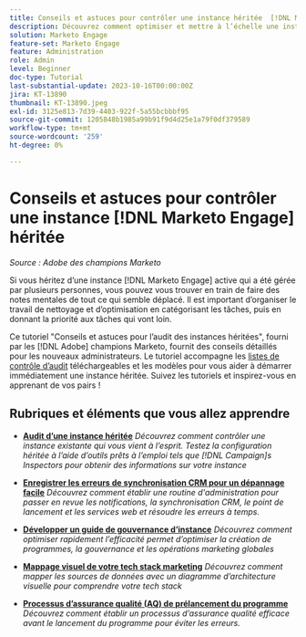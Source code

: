 ```yaml
---
title: Conseils et astuces pour contrôler une instance héritée  [!DNL Marketo Engage]
description: Découvrez comment optimiser et mettre à l’échelle une instance Live [!DNL Marketo Engage] que vous avez héritée.
solution: Marketo Engage
feature-set: Marketo Engage
feature: Administration
role: Admin
level: Beginner
doc-type: Tutorial
last-substantial-update: 2023-10-16T00:00:00Z
jira: KT-13890
thumbnail: KT-13890.jpeg
exl-id: 3125e813-7d39-4403-922f-5a55bcbbbf95
source-git-commit: 1205848b1985a99b91f9d4d25e1a79f0df379589
workflow-type: tm+mt
source-wordcount: '259'
ht-degree: 0%

---
```


# Conseils et astuces pour contrôler une instance [!DNL Marketo Engage] héritée

*Source : Adobe des champions Marketo*

Si vous héritez d’une instance [!DNL Marketo Engage] active qui a été gérée par plusieurs personnes, vous pouvez vous trouver en train de faire des notes mentales de tout ce qui semble déplacé. Il est important d’organiser le travail de nettoyage et d’optimisation en catégorisant les tâches, puis en donnant la priorité aux tâches qui vont loin.

Ce tutoriel &quot;Conseils et astuces pour l’audit des instances héritées&quot;, fourni par les [!DNL Adobe] champions Marketo, fournit des conseils détaillés pour les nouveaux administrateurs. Le tutoriel accompagne les [listes de contrôle d’audit](https://experienceleague.adobe.com/docs/marketo/using/getting-started-with-marketo/inheriting-a-marketo-engage-instance/where-to-start.html) téléchargeables et les modèles pour vous aider à démarrer immédiatement une instance héritée. Suivez les tutoriels et inspirez-vous en apprenant de vos pairs !

## Rubriques et éléments que vous allez apprendre

* **[Audit d’une instance héritée](/help/marketo-tutorial-inherited-instance/audit-an-inherted-instance.md)**
  *Découvrez comment contrôler une instance existante qui vous vient à l’esprit. Testez la configuration héritée à l’aide d’outils prêts à l’emploi tels que [!DNL Campaign]s Inspectors pour obtenir des informations sur votre instance*

* **[Enregistrer les erreurs de synchronisation CRM pour un dépannage facile](/help/marketo-tutorial-inherited-instance/log-crm-sync-errors-for-easy-troubleshooting.md)**
  *Découvrez comment établir une routine d&#39;administration pour passer en revue les notifications, la synchronisation CRM, le point de lancement et les services web et résoudre les erreurs à temps.*

* **[Développer un guide de gouvernance d’instance](/help/marketo-tutorial-inherited-instance/develop-an-instance-governance-guide.md)**
  *Découvrez comment optimiser rapidement l’efficacité permet d’optimiser la création de programmes, la gouvernance et les opérations marketing globales*

* **[Mappage visuel de votre tech stack marketing](/help/marketo-tutorial-inherited-instance/create-a-visual-data-flow-diagram.md)**
  *Découvrez comment mapper les sources de données avec un diagramme d’architecture visuelle pour comprendre votre tech stack*

* **[Processus d’assurance qualité (AQ) de prélancement du programme](/help/marketo-tutorial-inherited-instance/essential-program-pre-launch-qa.md)**
  *Découvrez comment établir un processus d’assurance qualité efficace avant le lancement du programme pour éviter les erreurs.*
